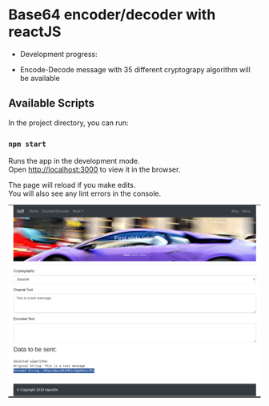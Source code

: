 # Base64 encoder/decoder with reactJS 

* Development progress:
 - Encode-Decode message with 35 different cryptograpy algorithm will be available

## Available Scripts

In the project directory, you can run:

### `npm start`

Runs the app in the development mode.<br />
Open [http://localhost:3000](http://localhost:3000) to view it in the browser.

The page will reload if you make edits.<br />
You will also see any lint errors in the console.

![alt text](ss.png)

